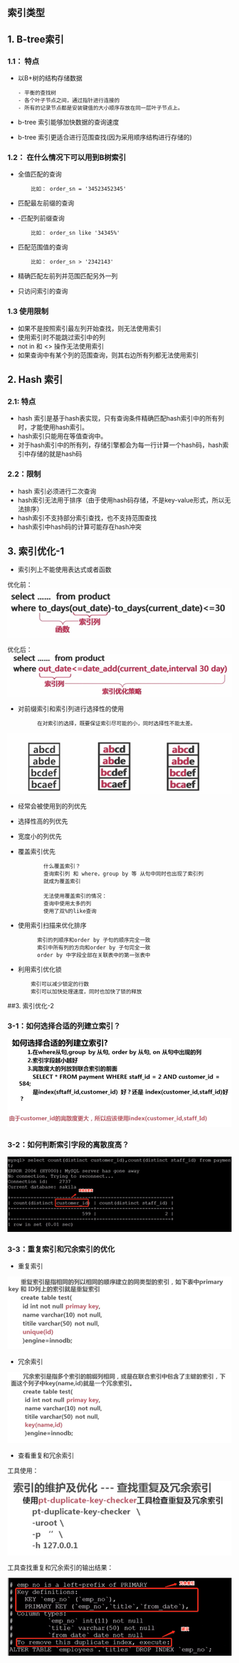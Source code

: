 ## 索引类型

## 1. B-tree索引

### 1.1： 特点
- 以B+树的结构存储数据

      - 平衡的查找树
      - 各个叶子节点之间，通过指针进行连接的
      - 所有的记录节点都是安装键值的大小顺序存放在同一层叶子节点上。

 - b-tree 索引能够加快数据的查询速度

 - b-tree 索引更适合进行范围查找(因为采用顺序结构进行存储的)

### 1.2： 在什么情况下可以用到B树索引

- 全值匹配的查询

          比如： order_sn = '34523452345'

- 匹配最左前缀的查询

- -匹配列前缀查询

          比如： order_sn like '34345%'

- 匹配范围值的查询

          比如： order_sn > '2342143'

- 精确匹配左前列并范围匹配另外一列

- 只访问索引的查询



### 1.3 使用限制

- 如果不是按照索引最左列开始查找，则无法使用索引
- 使用索引时不能跳过索引中的列
- not in 和 <> 操作无法使用索引
- 如果查询中有某个列的范围查询，则其右边所有列都无法使用索引



## 2. Hash 索引


### 2.1: 特点

- hash 索引是基于hash表实现，只有查询条件精确匹配hash索引中的所有列时，才能使用hash索引。
- hash索引只能用在等值查询中。
- 对于hash索引中的所有列，存储引擎都会为每一行计算一个hash码，hash索引中存储的就是hash码


###  2.2：限制

- hash 索引必须进行二次查询
- hash索引无法用于排序（由于使用hash码存储，不是key-value形式，所以无法排序）
- hash索引不支持部分索引查找，也不支持范围查找
- hash索引中hash码的计算可能存在hash冲突

## 3. 索引优化-1

- 索引列上不能使用表达式或者函数

优化前：
![比如3-1](比如3-1.png)

优化后：
![优化之后](优化之后.png)


- 对前缀索引和索引列进行选择性的使用

            在对索引的选择，既要保证索引尽可能的小，同时选择性不能太差。


![比如3-2](比如3-2.png)


- 经常会被使用到的列优先
- 选择性高的列优先
- 宽度小的列优先
- 覆盖索引优先

              什么覆盖索引？
              查询索引列 和 where，group by 等 从句中同时也出现了索引列
              就成为覆盖索引

              无法使用覆盖索引的情况：
              查询中使用太多的列
              使用了双%的like查询



- 使用索引扫描来优化排序

            索引的列顺序和order by 子句的顺序完全一致
            索引中所有列的方向和order by 子句完全一致
            order by 中字段全部在关联表中的第一张表中

- 利用索引优化锁

          索引可以减少锁定的行数
          索引可以加快处理速度，同时也加快了锁的释放


##3. 索引优化-2


### 3-1：如何选择合适的列建立索引？

![建立合适的索引](建立合适的索引.png)

### 3-2：如何判断索引字段的离散度高？


![离散度高的方法](离散度高的方法.png)

### 3-3：重复索引和冗余索引的优化

- 重复索引


![重复索引](重复索引.png)


- 冗余索引


![冗余索引](冗余索引.png)


- 查看重复和冗余索引

工具使用：

![查看重复和冗余索引的工具](查看重复和冗余索引的工具.png)

工具查找重复和冗余索引的输出结果：

![使用工具查看重复和冗余索引](使用工具查看重复和冗余索引.png)
